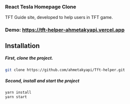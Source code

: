 ### React Tesla Homepage Clone
TFT Guide site, developed to help users in TFT game.
### Demo: https://tft-helper-ahmetakyapi.vercel.app

## Installation
##### First, clone the project.

```bash
git clone https://github.com/ahmetakyapi/Tft-helper.git
```
##### Second, install and start the project
```bash
yarn install
yarn start
```


